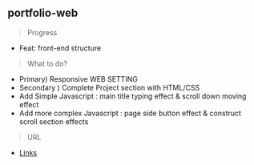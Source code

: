 ## portfolio-web

>Progress
+ Feat: front-end structure 

>What to do?
+ Primary) Responsive WEB SETTING
+ Secondary ) Complete Project section with HTML/CSS
+ Add Simple Javascript : main title typing effect & scroll down moving effect
+ Add more complex Javascript : page side button effect & construct scroll section effects

>URL
- [Links](https://wonjunyou.github.io/web-portfolio/)
